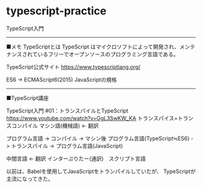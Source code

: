 # typescript-practice
TypeScript入門

-------------------
■メモ
TypeScriptとは
TypeScript はマイクロソフトによって開発され、メンテナンスされているフリーでオープンソースのプログラミング言語である。

TypeScript公式サイト
https://www.typescriptlang.org/


ES6 -> ECMAScript6(2015) JavaScriptの規格


-------------------
■TypeScript講座

TypeScript入門 #01：トランスパイルとTypeScript
https://www.youtube.com/watch?v=GgL3SwKW_KA
トランスパイス=トランスコンパイル
マシン語(機械語) <- 翻訳

プログラム言語 -> コンパイル -> マシン後
プログラム言語(TypeScript≒ES6) -> トランスパイル -> プログラム言語(JavaScript)

中間言語 <- 翻訳
インターぷりたー(通訳)　スクリプト言語

以前は、Babelを使用してJavaScriptをトランパイルしていたが、
TypeScriptが主流になってきた。






